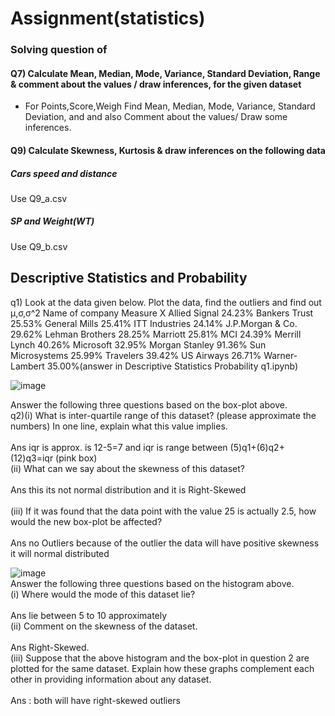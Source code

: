 # Assignment(statistics)
### Solving question of
#### Q7) Calculate Mean, Median, Mode, Variance, Standard Deviation, Range &     comment about the values / draw inferences, for the given dataset
-	For Points,Score,Weigh
Find Mean, Median, Mode, Variance, Standard Deviation, and  and also Comment about the values/ Draw some inferences.
#### Q9) Calculate Skewness, Kurtosis & draw inferences on the following data
##### Cars speed and distance 
Use Q9_a.csv
##### SP and Weight(WT)
Use Q9_b.csv

## Descriptive Statistics and Probability
 q1) Look at the data given below. Plot the data, find the outliers and find out  μ,σ,σ^2 Name of company Measure X Allied Signal 24.23% Bankers Trust 25.53% General Mills 25.41% ITT Industries 24.14% J.P.Morgan & Co. 29.62% Lehman Brothers 28.25% Marriott 25.81% MCI 24.39% Merrill Lynch 40.26% Microsoft 32.95% Morgan Stanley 91.36% Sun Microsystems 25.99% Travelers 39.42% US Airways 26.71% Warner-Lambert 35.00%(answer in Descriptive Statistics Probability q1.ipynb) <br />
 
 
  ![image](https://user-images.githubusercontent.com/79073189/189363864-f254e36d-67d2-4adf-b43a-fb14f5640624.png) <br />

Answer the following three questions based on the box-plot above. <br />
q2)(i)	What is inter-quartile range of this dataset? (please approximate the numbers) In one line, explain what this value implies. <br /> <br />
      Ans iqr is approx. is 12-5=7 and iqr is range between (5)q1+(6)q2+(12)q3=iqr (pink box) <br />
(ii)	What can we say about the skewness of this dataset? <br /> <br />
Ans  this its not normal distribution and it is Right-Skewed <br /> <br />
(iii)	If it was found that the data point with the value 25 is actually 2.5, how would the new box-plot be affected? <br /> <br />
Ans no Outliers because of the outlier the data will have  positive skewness it  will normal distributed

![image](https://user-images.githubusercontent.com/79073189/189366408-3b5a64fa-1a89-4e74-9fc5-1a07338ccc13.png)  <br />
Answer the following three questions based on the histogram above.  <br />
(i)	Where would the mode of this dataset lie?  <br /> <br />
Ans lie  between 5 to 10  approximately  <br />
(ii)	Comment on the skewness of the dataset.	 <br /> <br />
Ans Right-Skewed. <br />
(iii)	Suppose that the above histogram and the box-plot in question 2 are plotted for the same dataset. Explain how these graphs complement each other in providing information about any dataset.  <br /> <br />
Ans : both will have right-skewed  outliers <br />

